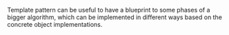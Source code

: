 Template pattern can be useful to have a blueprint to some phases of a bigger algorithm, which can be implemented in different ways based on the concrete object implementations.